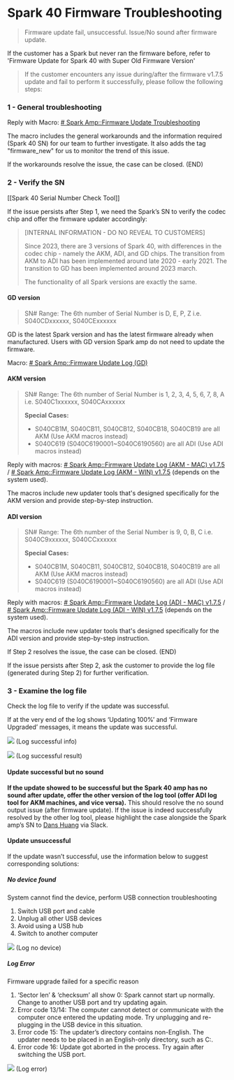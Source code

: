 # Spark 40 Firmware Troubleshooting
> Firmware update fail, unsuccessful. 
> Issue/No sound after firmware update.

If the customer has a Spark but never ran the firmware before, refer to 'Firmware Update for Spark 40 with Super Old Firmware Version' 


> If the customer encounters any issue during/after the firmware v1.7.5 update and fail to perform it successfully, please follow the following steps:
 
### 1 - General troubleshooting
Reply with Macro: <u># Spark Amp::Firmware Update Troubleshooting</u>

The macro includes the general workarounds and the information required (Spark 40 SN) for our team to further investigate. It also adds the tag "firmware_new" for us to monitor the trend of this issue.

If the workarounds resolve the issue, the case can be closed. (END)

### 2 - Verify the SN
[[Spark 40 Serial Number Check Tool]]

If the issue persists after Step 1, we need the Spark’s SN to verify the codec chip and offer the firmware updater accordingly:

> [INTERNAL INFORMATION - DO NO REVEAL TO CUSTOMERS]
> 
> Since 2023, there are 3 versions of Spark 40, with differences in the codec chip - namely the AKM, ADI, and GD chips. The transition from AKM to ADI has been implemented around late 2020 - early 2021. The transition to GD has been implemented around 2023 march. 
> 
> The functionality of all Spark versions are exactly the same. 

#### GD version
> SN# Range: The 6th number of Serial Number is D, E, P, Z
> i.e. S040CDxxxxxx, S040CExxxxxx

GD is the latest Spark version and has the latest firmware already when manufactured. Users with GD version Spark amp do not need to update the firmware.

Macro: <u># Spark Amp::Firmware Update Log (GD)</u>
 

#### AKM version
> SN# Range: The 6th number of Serial Number is 1, 2, 3, 4, 5, 6, 7, 8, A
> i.e. S040C1xxxxxx, S040CAxxxxxx
> 
> **Special Cases:** 
> -   S040CB1M, S040CB11, S040CB12, S040CB18, S040CB19 are all AKM (Use AKM macros instead)
> -   S040C619 (S040C6190001~S040C6190560) are all ADI (Use ADI macros instead)

Reply with macros: <u># Spark Amp::Firmware Update Log (AKM - MAC) v1.7.5</u> / <u># Spark Amp::Firmware Update Log (AKM - WIN) v1.7.5</u> (depends on the system used). 

The macros include new updater tools that's designed specifically for the AKM version and provide step-by-step instruction. 


#### ADI version
> SN# Range: The 6th number of the Serial Number is 9, 0, B, C
> i.e. S040C9xxxxxx, S040CCxxxxxx
> 
> **Special Cases:** 
> -   S040CB1M, S040CB11, S040CB12, S040CB18, S040CB19 are all AKM (Use AKM macros instead)
> -   S040C619 (S040C6190001~S040C6190560) are all ADI (Use ADI macros instead)

Reply with macros: <u># Spark Amp::Firmware Update Log (ADI - MAC) v1.7.5</u> / <u># Spark Amp::Firmware Update Log (ADI - WIN) v1.7.5</u> (depends on the system used). 

The macros include new updater tools that's designed specifically for the ADI version and provide step-by-step instruction. 


If Step 2 resolves the issue, the case can be closed. (END)

If the issue persists after Step 2, ask the customer to provide the log file (generated during Step 2) for further verification. 

### 3 - Examine the log file
Check the log file to verify if the update was successful. 

If at the very end of the log shows ‘Updating 100%’ and ‘Firmware Upgraded’ messages, it means the update was successful.  

![](https://lh6.googleusercontent.com/nMbEzBdyRIzV69Yy4a8kPSZBC1A3vZQV-etdWv7T7Gt97eMyIbE4PhACTkupkznsFyiU3_4Xw0OBt8GCADweBp_brwUFi0bfLgn_KucpqlFizUZbxm3rk2j9NVg6pt3BN7O9ADlCcPOkMjNSUH0NNw)
(Log successful info)

![](https://lh5.googleusercontent.com/izRS2F1nmwE4Mkb3kgFcuCrozyDS84gowQkjTHvT0MC3Pn246LK6Te6gFlniU7frZRd8MD2IJTs9jEIqWyQbLgI4DQ36QLCZc9S5lRO3BpX3_35l_ORIl88t6o4nE_4H-PiMA8LCTA8_R6q9zOJNcQ)
(Log successful result)

#### Update successful but no sound
**If the update showed to be successful but the Spark 40 amp has no sound after update, offer the other version of the log tool (offer ADI log tool for AKM machines, and vice versa).** This should resolve the no sound output issue (after firmware update). If the issue is indeed successfully resolved by the other log tool, please highlight the case alongside the Spark amp’s SN to <u>Dans Huang</u> via Slack.

#### Update unsuccessful
If the update wasn’t successful, use the information below to suggest corresponding solutions:

##### No device found
System cannot find the device, perform USB connection troubleshooting

1.  Switch USB port and cable
2.  Unplug all other USB devices
3.  Avoid using a USB hub
4.  Switch to another computer

![](https://lh5.googleusercontent.com/LkRF9cR5pdoICl3WmHNEYu0Hb6TaTTuBBODW6Se0R1PBse3K46Xf74rSUBiZJhuUnMpmS6pHTjwcwhPROJUtSctqlVxawt39EZvmk5189vRvKQ4fRuYdf41xorpKf1fdJ_Y8a_8xgxgOUXvQhABUqg)
(Log no device)

##### Log Error
Firmware upgrade failed for a specific reason

1.  ‘Sector len’ & ‘checksum’ all show 0: 
   Spark cannot start up normally. Change to another USB port and try updating again.
2.  Error code 13/14: 
   The computer cannot detect or communicate with the computer once entered the updating mode. Try unplugging and re-plugging in the USB device in this situation.  
3.  Error code 15:
   The updater’s directory contains non-English. The updater needs to be placed in an English-only directory, such as C:\. 
4.  Error code 16: 
   Update got aborted in the process. Try again after switching the USB port.

![](https://lh6.googleusercontent.com/zTg_1RZeuGNfntoYBPmmVZcJYdXFjDbyeu02b4DOcBGEsbbomdxJ5qP0-9qUPzowJw3NscW-Ti6mYGzELNvRiNEPWctCPJwlY4g_ErbHmi01WGUEZhlBM_kLcC-gYbLsKQszTgJB8NjSXnaTOz9RHg)
(Log error)